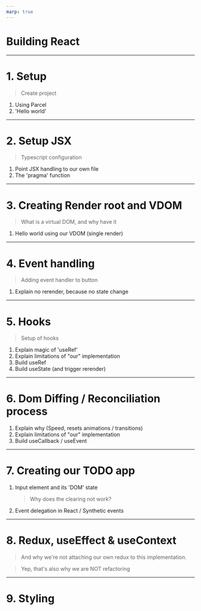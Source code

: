 ```yaml
---
marp: true
---
```


# Building React

---

# 1. Setup

> Create project

1. Using Parcel
2. 'Hello world'

---

# 2. Setup JSX

> Typescript configuration

1. Point JSX handling to our own file
2. The 'pragma' function

---

# 3. Creating Render root and VDOM

> What is a virtual DOM, and why have it

1. Hello world using our VDOM (single render)

---

# 4. Event handling

> Adding event handler to button

1. Explain no rerender, because no state change

---

# 5. Hooks

> Setup of hooks

1. Explain magic of 'useRef'
2. Explain limitations of "our" implementation
3. Build useRef
4. Build useState (and trigger rerender)

---

# 6. Dom Diffing / Reconciliation process

1. Explain why (Speed, resets animations / transitions)
2. Explain limitations of "our" implementation
3. Build useCallback / useEvent

---

# 7. Creating our TODO app

1. Input element and its 'DOM' state
   > Why does the clearing not work?
2. Event delegation in React / Synthetic events

---

# 8. Redux, useEffect & useContext

> And why we're not attaching our own redux to this implementation.

> Yep, that's also why we are NOT refactoring

---

# 9. Styling
